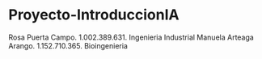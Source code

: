# Proyecto-IntroduccionIA #
Rosa Puerta Campo. 1.002.389.631. Ingenieria Industrial
Manuela Arteaga Arango. 1.152.710.365. Bioingenieria
